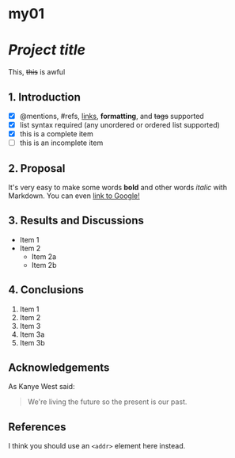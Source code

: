 # my01
# _**Project title**_

This, ~~this~~ is awful

## 1. Introduction
- [x] @mentions, #refs, [links](), **formatting**, and <del>tags</del> supported
- [x] list syntax required (any unordered or ordered list supported)
- [x] this is a complete item
- [ ] this is an incomplete item

## 2. Proposal
It's very easy to make some words **bold** and other words *italic* with Markdown. You can even [link to Google!](http://google.com)

## 3. Results and Discussions
* Item 1
* Item 2
  * Item 2a
  * Item 2b

## 4. Conclusions
1. Item 1
2. Item 2
3. Item 3
  1. Item 3a
  2. Item 3b

## Acknowledgements
As Kanye West said:
> We're living the future so
> the present is our past.

## References
I think you should use an
`<addr>` element here instead.
